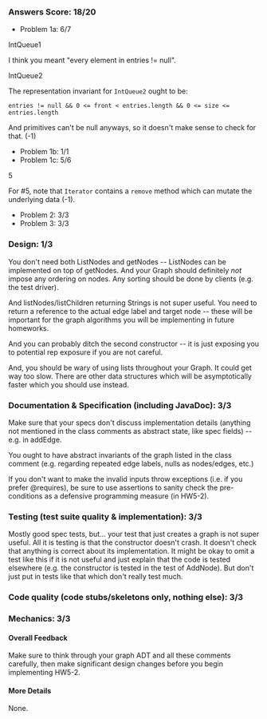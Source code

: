### Answers Score: 18/20
- Problem 1a: 6/7

IntQueue1

I think you meant "every element in entries != null".

IntQueue2

The representation invariant for `IntQueue2` ought to be:
```
entries != null && 0 <= front < entries.length && 0 <= size <= entries.length
```
And primitives can't be null anyways, so it doesn't make sense to check for that.
(-1)

- Problem 1b: 1/1
- Problem 1c: 5/6

5

For #5, note that `Iterator` contains a `remove` method which can mutate the
underlying data (-1).

- Problem 2: 3/3
- Problem 3: 3/3

### Design: 1/3

You don't need both ListNodes and getNodes -- ListNodes can be implemented on
top of getNodes. And your Graph should definitely *not* impose any ordering on
nodes. Any sorting should be done by clients (e.g. the test driver).

And listNodes/listChildren returning Strings is not super useful. You need to
return a reference to the actual edge label and target node -- these will be
important for the graph algorithms you will be implementing in future homeworks.

And you can probably ditch the second constructor -- it is just exposing you to
potential rep exposure if you are not careful.

And, you should be wary of using lists throughout your Graph. It could get way
too slow. There are other data structures which will be asymptotically faster
which you should use instead.

### Documentation & Specification (including JavaDoc): 3/3

Make sure that your specs don't discuss implementation details (anything not
mentioned in the class comments as abstract state, like spec fields) -- e.g. in
addEdge.

You ought to have abstract invariants of the graph listed in the class comment 
(e.g. regarding repeated edge labels, nulls as nodes/edges, etc.)

If you don't want to make the invalid inputs throw exceptions (i.e. if you prefer
@requires), be sure to use assertions to sanity check the pre-conditions as a
defensive programming measure (in HW5-2).

### Testing (test suite quality & implementation): 3/3

Mostly good spec tests, but... your test that just creates a graph is not super
useful. All it is testing is that the constructor doesn't crash. It doesn't check
that anything is correct about its implementation. It might be okay to omit a
test like this if it is not useful and just explain that the code is tested 
elsewhere (e.g. the constructor is tested in the test of AddNode). But don't just
put in tests like that which don't really test much.

### Code quality (code stubs/skeletons only, nothing else): 3/3

### Mechanics: 3/3

#### Overall Feedback

Make sure to think through your graph ADT and all these comments carefully, then
make significant design changes before you begin implementing HW5-2.

#### More Details

None.
